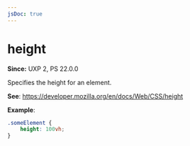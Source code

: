 ```yaml
---
jsDoc: true
---
```

# height

**Since:** UXP 2, PS 22.0.0

Specifies the height for an element.

**See**: https://developer.mozilla.org/en/docs/Web/CSS/height

**Example**:

```css
.someElement {
    height: 100vh;
}
```

